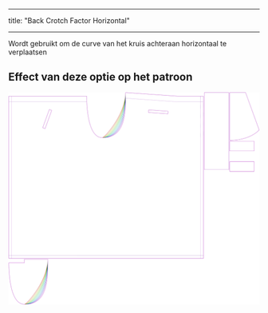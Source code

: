 - - -
title: "Back Crotch Factor Horizontal"
- - -

Wordt gebruikt om de curve van het kruis achteraan horizontaal te verplaatsen

## Effect van deze optie op het patroon

![Deze afbeelding toont het effect van deze optie door meerdere varianten die een andere waarde hebben voor deze optie te vervangen](waralee_crotchfactorbackhor_sample.svg "Effect of this option on the pattern")
